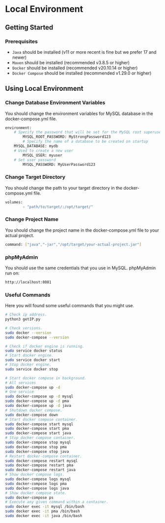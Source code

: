 # Local Environment

## Getting Started

### Prerequisites
- `Java` should be installed (v11 or more recent is fine but we prefer 17 and newer)
- `Maven` should be installed (recommended v3.8.5 or higher)
- `Docker` should be installed (recommended v20.10.14 or higher)
- `Docker Compose` should be installed (recommended v1.29.0 or higher)

## Using Local Environment

### Change Database Environment Variables
You should change the environment variables for MySQL database in the docker-compose.yml file.
```sh
environment:
	# Specify the password that will be set for the MySQL root superuser account
        MYSQL_ROOT_PASSWORD: MyStrongPassword123
        # Specify the name of a database to be created on startup
	MYSQL_DATABASE: mydb
	# Used to create a new user
        MYSQL_USER: myuser
	# Set user password
        MYSQL_PASSWORD: MyUserPassword123
```

### Change Target Directory
You should change the path to your target directory in the docker-compose.yml file.
```sh
volumes:
        - "path/to/target/:/opt/target/"
```

### Change Project Name
You should change the project name in the docker-compose.yml file to your actual project.
```sh
command: ["java","-jar","/opt/target/your-actual-project.jar"]
```

### phpMyAdmin
You should use the same credentials that you use in MySQL. 
phpMyAdmin run on:
```sh
http://localhost:8081
```

### Useful Commands
Here you will found some useful commands that you might use.
```sh
# Check ip address.
python3 getIP.py

# Check versions.
sudo docker --version
sudo docker-compose --version

# Check if docker engine is running.
sudo service docker status
# Start docker engine.
sudo service docker start
# Stop docker engine.
sudo service docker stop

# Start docker compose in background.
# All services
sudo docker-compose up -d
# One service
sudo docker-compose up -d mysql
sudo docker-compose up -d pma
sudo docker-compose up -d java
# Shutdown docker compose.
sudo docker-compose down
# Start docker compose container.
sudo docker-compose start mysql
sudo docker-compose start pma
sudo docker-compose start java
# Stop docker compose container.
sudo docker-compose stop mysql
sudo docker-compose stop pma
sudo docker-compose stop java
# Restart docker-compose container.
sudo docker-compose restart mysql
sudo docker-compose restart pma
sudo docker-compose restart java
# Show docker compose logs.
sudo docker-compose logs mysql
sudo docker-compose logs pma
sudo docker-compose logs java
# Show docker compose state.
sudo docker-compose ps
# Execute any given command within a container.
sudo docker exec -it mysql /bin/bash
sudo docker exec -it pma /bin/bash
sudo docker exec -it java /bin/bash
```
